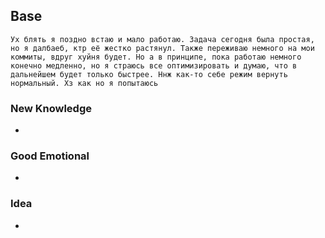 ## Base
	Ух блять я поздно встаю и мало работаю. Задача сегодня была простая, но я далбаеб, ктр её жестко растянул. Также переживаю немного на мои коммиты, вдруг хуйня будет. Но а в принципе, пока работаю немного конечно медленно, но я страюсь все оптимизировать и думаю, что в дальнейшем будет только быстрее. Ннж как-то себе режим вернуть нормальный. Хз как но я попытаюсь

### New Knowledge
- 

### Good Emotional
- 

### Idea
- 
